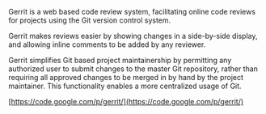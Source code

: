 Gerrit is a web based code review system, facilitating online code reviews for projects using the Git version control system.

Gerrit makes reviews easier by showing changes in a side-by-side display, and allowing inline comments to be added by any reviewer.

Gerrit simplifies Git based project maintainership by permitting any authorized user to submit changes to the master Git repository, rather than requiring all approved changes to be merged in by hand by the project maintainer. This functionality enables a more centralized usage of Git.

[https://code.google.com/p/gerrit/](https://code.google.com/p/gerrit/)